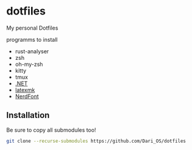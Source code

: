 # dotfiles

My personal Dotfiles

programms to install

- rust-analyser
- zsh
- oh-my-zsh
- kitty
- tmux
- [.NET](https://learn.microsoft.com/en-us/dotnet/core/install/linux)
- [latexmk](https://mg.readthedocs.io/latexmk.html)
- [NerdFont](https://www.nerdfonts.com/)

## Installation

Be sure to copy all submodules too!

```bash
git clone --recurse-submodules https://github.com/Dari_OS/dotfiles
```
